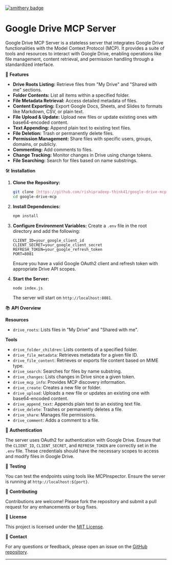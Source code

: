 [![smithery badge](https://smithery.ai/badge/@rishipradeep-think41/google-drive-mcp)](https://smithery.ai/server/@rishipradeep-think41/google-drive-mcp)

# Google Drive MCP Server

Google Drive MCP Server is a stateless server that integrates Google Drive functionalities with the Model Context Protocol (MCP). It provides a suite of tools and resources to interact with Google Drive, enabling operations like file management, content retrieval, and permission handling through a standardized interface.

🚀 **Features**

* **Drive Roots Listing:** Retrieve files from "My Drive" and "Shared with me" sections.
* **Folder Contents:** List all items within a specified folder.
* **File Metadata Retrieval:** Access detailed metadata of files.
* **Content Exporting:** Export Google Docs, Sheets, and Slides to formats like Markdown, CSV, or plain text.
* **File Upload & Update:** Upload new files or update existing ones with base64-encoded content.
* **Text Appending:** Append plain text to existing text files.
* **File Deletion:** Trash or permanently delete files.
* **Permission Management:** Share files with specific users, groups, domains, or publicly.
* **Commenting:** Add comments to files.
* **Change Tracking:** Monitor changes in Drive using change tokens.
* **File Searching:** Search for files based on name substrings.

🛠️ **Installation**

1.  **Clone the Repository:**
    ```bash
    git clone [https://github.com/rishipradeep-think41/google-drive-mcp.git](https://github.com/rishipradeep-think41/google-drive-mcp.git)
    cd google-drive-mcp
    ```

2.  **Install Dependencies:**
    ```bash
    npm install
    ```

3.  **Configure Environment Variables:**
    Create a `.env` file in the root directory and add the following:
    ```env
    CLIENT_ID=your_google_client_id
    CLIENT_SECRET=your_google_client_secret
    REFRESH_TOKEN=your_google_refresh_token
    PORT=8081
    ```
    Ensure you have a valid Google OAuth2 client and refresh token with appropriate Drive API scopes.

4.  **Start the Server:**
    ```bash
    node index.js
    ```
    The server will start on `http://localhost:8081`.

📚 **API Overview**

**Resources**

* `drive_roots`: Lists files in "My Drive" and "Shared with me".

**Tools**

* `drive_folder_children`: Lists contents of a specified folder.
* `drive_file_metadata`: Retrieves metadata for a given file ID.
* `drive_file_content`: Retrieves or exports file content based on MIME type.
* `drive_search`: Searches for files by name substring.
* `drive_changes`: Lists changes in Drive since a given token.
* `drive_mcp_info`: Provides MCP discovery information.
* `drive_create`: Creates a new file or folder.
* `drive_upload`: Uploads a new file or updates an existing one with base64-encoded content.
* `drive_append_text`: Appends plain text to an existing text file.
* `drive_delete`: Trashes or permanently deletes a file.
* `drive_share`: Manages file permissions.
* `drive_comment`: Adds a comment to a file.

🔐 **Authentication**

The server uses OAuth2 for authentication with Google Drive. Ensure that the `CLIENT_ID`, `CLIENT_SECRET`, and `REFRESH_TOKEN` are correctly set in the `.env` file. These credentials should have the necessary scopes to access and modify files in Google Drive.

🧪 **Testing**

You can test the endpoints using tools like MCPInspector. Ensure the server is running at `http://localhost:${port}`.

🤝 **Contributing**

Contributions are welcome! Please fork the repository and submit a pull request for any enhancements or bug fixes.

📄 **License**

This project is licensed under the [MIT License](LICENSE).

📧 **Contact**

For any questions or feedback, please open an issue on the [GitHub repository](https://github.com/rishipradeep-think41/google-drive-mcp).

***
